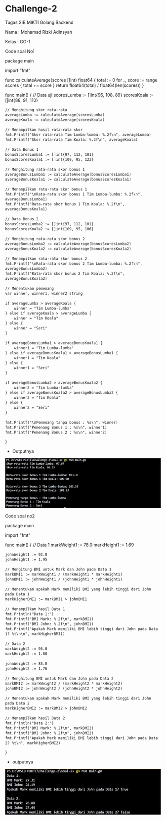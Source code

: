# Challenge-2
Tugas SIB MIKTI Golang Backend

Nama : Mohamad Rizki Adinsyah

Kelas : GO-1


Code soal No1

package main

import "fmt"

func calculateAverage(scores []int) float64 {
	total := 0
	for _, score := range scores {
		total += score
	}
	return float64(total) / float64(len(scores))
}

func main() {
	// Data uji
	scoresLumba := []int{96, 108, 89}
	scoresKoala := []int{88, 91, 110}

	// Menghitung skor rata-rata
	averageLumba := calculateAverage(scoresLumba)
	averageKoala := calculateAverage(scoresKoala)

	// Menampilkan hasil rata-rata skor
	fmt.Printf("Skor rata-rata Tim Lumba-lumba: %.2f\n", averageLumba)
	fmt.Printf("Skor rata-rata Tim Koala: %.2f\n", averageKoala)

	// Data Bonus 1
	bonusScoresLumba1 := []int{97, 112, 101}
	bonusScoresKoala1 := []int{109, 95, 123}

	// Menghitung rata-rata skor bonus 1
	averageBonusLumba1 := calculateAverage(bonusScoresLumba1)
	averageBonusKoala1 := calculateAverage(bonusScoresKoala1)

	// Menampilkan rata-rata skor bonus 1
	fmt.Printf("\nRata-rata skor bonus 1 Tim Lumba-lumba: %.2f\n", averageBonusLumba1)
	fmt.Printf("Rata-rata skor bonus 1 Tim Koala: %.2f\n", averageBonusKoala1)

	// Data Bonus 2
	bonusScoresLumba2 := []int{97, 112, 101}
	bonusScoresKoala2 := []int{109, 95, 106}

	// Menghitung rata-rata skor bonus 2
	averageBonusLumba2 := calculateAverage(bonusScoresLumba2)
	averageBonusKoala2 := calculateAverage(bonusScoresKoala2)

	// Menampilkan rata-rata skor bonus 2
	fmt.Printf("\nRata-rata skor bonus 2 Tim Lumba-lumba: %.2f\n", averageBonusLumba2)
	fmt.Printf("Rata-rata skor bonus 2 Tim Koala: %.2f\n", averageBonusKoala2)

	// Menentukan pemenang
	var winner, winner1, winner2 string

	if averageLumba > averageKoala {
		winner = "Tim Lumba-lumba"
	} else if averageKoala > averageLumba {
		winner = "Tim Koala"
	} else {
		winner = "Seri"
	}

	if averageBonusLumba1 > averageBonusKoala1 {
		winner1 = "Tim Lumba-lumba"
	} else if averageBonusKoala1 > averageBonusLumba1 {
		winner1 = "Tim Koala"
	} else {
		winner1 = "Seri"
	}

	if averageBonusLumba2 > averageBonusKoala2 {
		winner2 = "Tim Lumba-lumba"
	} else if averageBonusKoala2 > averageBonusLumba2 {
		winner2 = "Tim Koala"
	} else {
		winner2 = "Seri"
	}

	fmt.Printf("\nPemenang tanpa bonus : %s\n", winner)
	fmt.Printf("Pemenang Bonus 1 : %s\n", winner1)
	fmt.Printf("Pemenang Bonus 2 : %s\n", winner2)
}

- Outputnya

![img 1](Gambar-output/output-no1.jpg)

Code soal no2

package main

import "fmt"

func main() {
	// Data 1
	markWeight1 := 78.0
	markHeight1 := 1.69

	johnWeight1 := 92.0
	johnHeight1 := 1.95

	// Mengitung BMI untuk Mark dan John pada Data 1
	markBMI1 := markWeight1 / (markHeight1 * markHeight1)
	johnBMI1 := johnWeight1 / (johnHeight1 * johnHeight1)

	// Menentukan apakah Mark memiliki BMI yang lebih tinggi dari John pada Data 1
	markHigherBMI1 := markBMI1 > johnBMI1

	// Menampilkan hasil Data 1
	fmt.Println("Data 1:")
	fmt.Printf("BMI Mark: %.2f\n", markBMI1)
	fmt.Printf("BMI John: %.2f\n", johnBMI1)
	fmt.Printf("Apakah Mark memiliki BMI lebih tinggi dari John pada Data 1? %t\n\n", markHigherBMI1)

	// Data 2
	markWeight2 := 95.0
	markHeight2 := 1.88

	johnWeight2 := 85.0
	johnHeight2 := 1.76

	// Menghitung BMI untuk Mark dan John pada Data 2
	markBMI2 := markWeight2 / (markHeight2 * markHeight2)
	johnBMI2 := johnWeight2 / (johnHeight2 * johnHeight2)

	// Menentukan apakah Mark memiliki BMI yang lebih tinggi dari John pada Data 2
	markHigherBMI2 := markBMI2 > johnBMI2

	// Menampilkan hasil Data 2
	fmt.Println("Data 2:")
	fmt.Printf("BMI Mark: %.2f\n", markBMI2)
	fmt.Printf("BMI John: %.2f\n", johnBMI2)
	fmt.Printf("Apakah Mark memiliki BMI lebih tinggi dari John pada Data 2? %t\n", markHigherBMI2)
}

- outputnya

![img 2](Gambar-output/output-no2.jpg)
